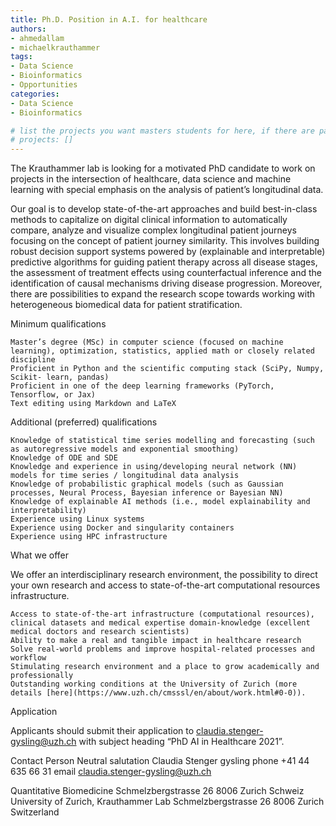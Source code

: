 ```yaml
---
title: Ph.D. Position in A.I. for healthcare
authors:
- ahmedallam
- michaelkrauthammer
tags: 
- Data Science
- Bioinformatics
- Opportunities
categories:
- Data Science
- Bioinformatics

# list the projects you want masters students for here, if there are pages for them
# projects: []
---
```


The Krauthammer lab is looking for a motivated PhD candidate to work on projects in the intersection of healthcare, data science and machine learning with special emphasis on the analysis of patient’s longitudinal data.

 

Our goal is to develop state-of-the-art approaches and build best-in-class methods to capitalize on digital clinical information to automatically compare, analyze and visualize complex longitudinal patient journeys focusing on the concept of patient journey similarity. This involves building robust decision support systems powered by (explainable and interpretable) predictive algorithms for guiding patient therapy across all disease stages, the assessment of treatment effects using counterfactual inference and the identification of causal mechanisms driving disease progression. Moreover, there are possibilities to expand the research scope towards working with heterogeneous biomedical data for patient stratification.

 

Minimum qualifications

    Master’s degree (MSc) in computer science (focused on machine learning), optimization, statistics, applied math or closely related discipline
    Proficient in Python and the scientific computing stack (SciPy, Numpy, Scikit- learn, pandas)
    Proficient in one of the deep learning frameworks (PyTorch, Tensorflow, or Jax)
    Text editing using Markdown and LaTeX

Additional (preferred) qualifications

    Knowledge of statistical time series modelling and forecasting (such as autoregressive models and exponential smoothing)
    Knowledge of ODE and SDE
    Knowledge and experience in using/developing neural network (NN) models for time series / longitudinal data analysis
    Knowledge of probabilistic graphical models (such as Gaussian processes, Neural Process, Bayesian inference or Bayesian NN)
    Knowledge of explainable AI methods (i.e., model explainability and interpretability)
    Experience using Linux systems
    Experience using Docker and singularity containers
    Experience using HPC infrastructure

What we offer

We offer an interdisciplinary research environment, the possibility to direct your own research and access to state-of-the-art computational resources infrastructure.

    Access to state-of-the-art infrastructure (computational resources), clinical datasets and medical expertise domain-knowledge (excellent medical doctors and research scientists)
    Ability to make a real and tangible impact in healthcare research
    Solve real-world problems and improve hospital-related processes and workflow
    Stimulating research environment and a place to grow academically and professionally
    Outstanding working conditions at the University of Zurich (more details [here](https://www.uzh.ch/cmsssl/en/about/work.html#0-0)).

Application

Applicants should submit their application to claudia.stenger-gysling@uzh.ch with subject heading “PhD AI in Healthcare 2021”.


Contact Person
Neutral salutation Claudia Stenger gysling
phone +41 44 635 66 31
email claudia.stenger-gysling@uzh.ch

Quantitative Biomedicine
Schmelzbergstrasse 26
8006 Zurich
Schweiz
University of Zurich, Krauthammer Lab
Schmelzbergstrasse 26
8006 Zurich
Switzerland
